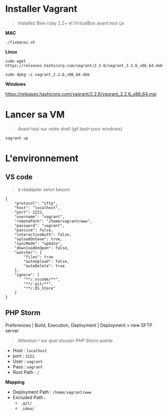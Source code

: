 # Installer Vagrant
>Installez Bien ruby 2.2+ et VirtualBox avant tout ça

**MAC**

`./fixmacos.sh`

**Linux** 

```
sudo wget https://releases.hashicorp.com/vagrant/2.2.6/vagrant_2.2.6_x86_64.deb

sudo dpkg –i vagrant_2.2.6_x86_64.deb
```

**Windows**

https://releases.hashicorp.com/vagrant/2.2.6/vagrant_2.2.6_x86_64.msi


# Lancer sa VM
> Avant tout sur votre shell (git bash pour windows)

`vagrant up`

# L'environnement 
## VS code
> à réadapter selon besoin
```
{
    "protocol": "sftp",
    "host": "localhost",
    "port": 2222,
    "username": "vagrant",
    "remotePath": "/home/vagrant/www",
    "password": "vagrant",
    "passive": false,
    "interactiveAuth": false,
    "uploadOnSave": true,
    "syncMode": "update",
    "downloadOnOpen": false, 
    "watcher": {
        "files": true
        "autoUpload": false,
        "autoDelete": true
    },
    "ignore": [
        "**/.vscode/**",
        "**/.git/**",
        "**/.DS_Store"
    ]
}
```

## PHP Storm

Preferences | Build, Execution, Deployment | Deployment > new SFTP server
 
 >*Attention ! sur quel dossier PHP Storm pointe*
- Host : `localhost`
- port : `2222`
- User : `vagrant`
- Pass : `vagrant`
- Root Path : `/`

**Mapping**
- Deployment Path :  `/home/vagrant/www`
- Excluded Path :
    - `.git/`
    - `.idea/`
